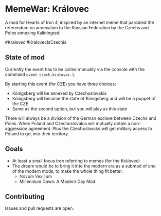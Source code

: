 # MemeWar: Královec

A mod for Hearts of Iron 4, inspired by an internet meme that parodied the referendum on annexation to the Russian Federation by the Czechs and Poles annexing Kaliningrad.

#Kralovec #KralovecIsCzechia

## State of mod

Currently the event has to be called manually via the console with the command `event czech.kralovec.1`.

By starting this event (for CZE) you have three choices:

- Königsberg will be annexed by Czechoslovakia
- Königsberg will become the state of Königsberg and will be a puppet of the CZE
- Same as the second option, but you will play as this state

There will always be a division of the German exclave between Czechs and Poles.
When Poland and Czechoslovakia will mutually obtain a non-aggression agreement. Plus the Czechoslovaks will get military access to Poland to get into their territory.

## Goals

- At least a small focus tree referring to memes (for the Královec)
- The dream would be to bring it into the modern era as a submod of one of the modern mods, to make the whole thing fit better.
    - Novum Vexillum
    - Millennium Dawn: A Modern Day Mod

## Contributing

Issues and pull requests are open.